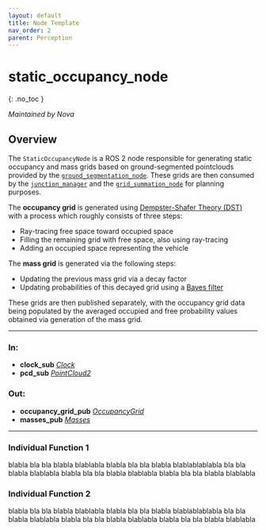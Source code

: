 ```yaml
---
layout: default
title: Node Template
nav_order: 2
parent: Perception
---
```


# static_occupancy_node
{: .no_toc }

*Maintained by Nova*

## Overview
The `StaticOccupancyNode` is a ROS 2 node responsible for generating static occupancy and mass grids based on ground-segmented pointclouds provided by the 
[`ground_segmentation_node`](https://github.com/jpahm/navigator/blob/documentation/docs/Perception/ground_segmentation_node.md). 
These grids are then consumed by the 
[`junction_manager`](https://github.com/jpahm/navigator/blob/documentation/docs/Planning/junction_manager.md) 
and the 
[`grid_summation_node`](https://github.com/jpahm/navigator/blob/documentation/docs/Planning/grid_summation_node.md) 
for planning purposes.

The **occupancy grid** is generated using 
[Dempster-Shafer Theory (DST)](https://en.wikipedia.org/wiki/Dempster%E2%80%93Shafer_theory) 
with a process which roughly consists of three steps:
- Ray-tracing free space toward occupied space
- Filling the remaining grid with free space, also using ray-tracing
- Adding an occupied space representing the vehicle

The **mass grid** is generated via the following steps:
- Updating the previous mass grid via a decay factor
- Updating probabilities of this decayed grid using a [Bayes filter](https://en.wikipedia.org/wiki/Recursive_Bayesian_estimation)

These grids are then published separately, with the occupancy grid data being populated by the averaged
occupied and free probability values obtained via generation of the mass grid.

---

### In:
- **clock_sub** [*Clock*](https://docs.ros2.org/galactic/api/rosgraph_msgs/msg/Clock.html)
- **pcd_sub** [*PointCloud2*](https://docs.ros2.org/galactic/api/sensor_msgs/msg/PointCloud2.html)

### Out:
- **occupancy_grid_pub** [*OccupancyGrid*](https://docs.ros2.org/galactic/api/nav_msgs/msg/OccupancyGrid.html)
- **masses_pub** [*Masses*](https://github.com/Nova-UTD/navigator/blob/documentation/src/msg/navigator_msgs/msg/Masses.msg)

---

### Individual Function 1
blabla bla bla blabla blablabla blabla bla bla blabla blablablablabla bla bla blabla blablabla
blabla bla bla blabla blablabla blabla bla bla blabla blablabla

### Individual Function 2
blabla bla bla blabla blablabla blabla bla bla blabla blablablablabla bla bla blabla blablabla
blabla bla bla blabla blablabla blabla bla bla blabla blablabla
